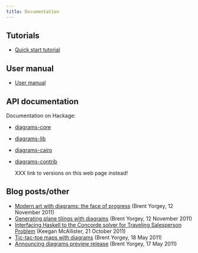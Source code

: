 ```yaml
---
title: Documentation
---
```


Tutorials
---------

* [Quick start tutorial](/tutorial/DiagramsTutorial.html)

User manual
-----------

* [User manual](/manual/diagrams-manual.html)

API documentation
-----------------

Documentation on Hackage:

* [diagrams-core](http://hackage.haskell.org/package/diagrams-core)
* [diagrams-lib](http://hackage.haskell.org/package/diagrams-lib)
* [diagrams-cairo](http://hackage.haskell.org/package/diagrams-cairo)
* [diagrams-contrib](http://hackage.haskell.org/package/diagrams-contrib)
  
  XXX link to versions on this web page instead!

Blog posts/other
----------------

* [Modern art with diagrams: the face of progress](http://byorgey.wordpress.com/2011/11/12/modern-art-with-diagrams-the-face-of-progress/)
  (Brent Yorgey, 12 November 2011)
* [Generating plane tilings with diagrams](http://byorgey.wordpress.com/2011/11/12/generating-plane-tilings-with-diagrams/)
  (Brent Yorgey, 12 November 2011)
* [Interfacing Haskell to the Concorde solver for Traveling Salesperson Problem](http://mainisusuallyafunction.blogspot.com/2011/10/interfacing-haskell-to-concorde-solver.html) (Keegan McAllister, 21 October 2011)
* [Tic-tac-toe maps with diagrams](http://byorgey.wordpress.com/2011/05/18/tic-tac-toe-maps-with-diagrams/)
  (Brent Yorgey, 18 May 2011)
* [Announcing diagrams preview release](http://byorgey.wordpress.com/2011/05/17/announcing-diagrams-preview-release/)
  (Brent Yorgey, 17 May 2011)
